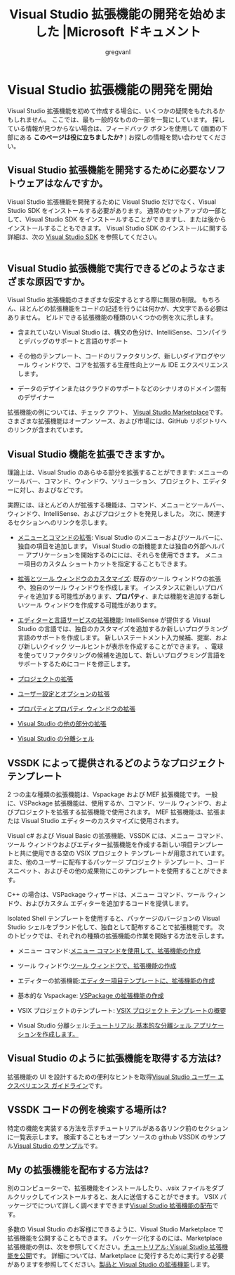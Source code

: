 ﻿---
title: Visual Studio 拡張機能の開発を始めました |Microsoft ドキュメント
ms.custom: ''
ms.date: 09/18/2017
ms.technology:
- vs-ide-sdk
ms.topic: conceptual
helpviewer_keywords:
- getting started, Visual Studio integration
- Visual Studio, integration
ms.assetid: 8fe5e2ab-a424-4173-9d39-dd082c4d58d0
author: gregvanl
ms.author: gregvanl
manager: douge
ms.workload:
- vssdk
ms.openlocfilehash: 44403b5d60fc13666ffc6ec00558b80ef3a50ea9
ms.sourcegitcommit: 6a9d5bd75e50947659fd6c837111a6a547884e2a
ms.translationtype: MT
ms.contentlocale: ja-JP
ms.lasthandoff: 04/16/2018
---
# <a name="starting-to-develop-visual-studio-extensions"></a>Visual Studio 拡張機能の開発を開始
Visual Studio 拡張機能を初めて作成する場合に、いくつかの疑問をもたれるかもしれません。 ここでは、最も一般的なものの一部を一覧にしています。 探している情報が見つからない場合は、フィードバック ボタンを使用して (画面の下部にある **このページは役に立ちましたか?** ) お探しの情報を問い合わせてください。  
  
## <a name="what-software-do-i-need-to-develop-visual-studio-extensions"></a>Visual Studio 拡張機能を開発するために必要なソフトウェアはなんですか。  
 Visual Studio 拡張機能を開発するために Visual Studio だけでなく、Visual Studio SDK をインストールする必要があります。 通常のセットアップの一部として、Visual Studio SDK をインストールすることができますし、または後からインストールすることもできます。 Visual Studio SDK のインストールに関する詳細は、次の [Visual Studio SDK](../extensibility/visual-studio-sdk.md) を参照してください。  
  
## <a name="what-kinds-of-things-can-i-do-with-visual-studio-extensions"></a>Visual Studio 拡張機能で実行できるどのようなさまざまな原因ですか。  
 Visual Studio 拡張機能のさまざまな仮定するとする際に無限の制限。 もちろん、ほとんどの拡張機能をコードの記述を行うには何かが、大文字である必要はありません。 ビルドできる拡張機能の種類のいくつかの例を次に示します。  
  
-   含まれていない Visual Studio は、構文の色分け、IntelliSense、コンパイラとデバッグのサポートと言語のサポート  
  
-   その他のテンプレート、コードのリファクタリング、新しいダイアログやツール ウィンドウで、コアを拡張する生産性向上ツール IDE エクスペリエンスします。  
  
-   データのデザインまたはクラウドのサポートなどのシナリオのドメイン固有のデザイナー  
  
 拡張機能の例については、チェック アウト、 [Visual Studio Marketplace](https://marketplace.visualstudio.com/vs)です。 さまざまな拡張機能はオープン ソース、および市場には、GitHub リポジトリへのリンクが含まれています。 
  
## <a name="which-visual-studio-features-can-i-extend"></a>Visual Studio 機能を拡張できますか。  
 理論上は、Visual Studio のあらゆる部分を拡張することができます: メニューのツールバー、コマンド、ウィンドウ、ソリューション、プロジェクト、エディターに対し、およびなどです。  
  
 実際には、ほとんどの人が拡張する機能は、コマンド、メニューとツールバー、ウィンドウ、IntelliSense、およびプロジェクトを発見しました。 次に、関連するセクションへのリンクを示します。  
  
-   [メニューとコマンドの拡張](../extensibility/extending-menus-and-commands.md): Visual Studio のメニューおよびツールバーに、独自の項目を追加します。 Visual Studio の新機能または独自の外部ヘルパー アプリケーションを開始するのにには、それらを使用できます。 メニュー項目のカスタム ショートカットを指定することもできます。  
  
-   [拡張とツール ウィンドウのカスタマイズ](../extensibility/extending-and-customizing-tool-windows.md): 既存のツール ウィンドウの拡張や、独自のツール ウィンドウを作成します。 インスタンスに新しいプロパティを追加する可能性があります、**プロパティ**、または機能を追加する新しいツール ウィンドウを作成する可能性があります。  
  
-   [エディターと言語サービスの拡張機能](../extensibility/editor-and-language-service-extensions.md): IntelliSense が提供する Visual Studio の言語では、独自のカスタマイズを追加するか新しいプログラミング言語のサポートを作成します。 新しいステートメント入力候補、提案、および新しいクイック ツールヒントが表示を作成することができます。 、電球を使ってリファクタリングの候補を追加して、新しいプログラミング言語をサポートするためにコードを修正します。  
  
-   [プロジェクトの拡張](../extensibility/extending-projects.md)  
  
-   [ユーザー設定とオプションの拡張](../extensibility/extending-user-settings-and-options.md)  
  
-   [プロパティとプロパティ ウィンドウの拡張](../extensibility/extending-properties-and-the-property-window.md)  
  
-   [Visual Studio の他の部分の拡張](../extensibility/extending-other-parts-of-visual-studio.md)  
  
-   [Visual Studio の分離シェル](../extensibility/visual-studio-isolated-shell.md)  
  
##  <a name="BKMK_ProjectTemplate"></a> VSSDK によって提供されるどのようなプロジェクト テンプレート  
 2 つの主な種類の拡張機能は、Vspackage および MEF 拡張機能です。 一般に、VSPackage 拡張機能は、使用するか、コマンド、ツール ウィンドウ、およびプロジェクトを拡張する拡張機能で使用されます。 MEF 拡張機能は、拡張または Visual Studio エディターのカスタマイズに使用されます。  
  
 Visual c# および Visual Basic の拡張機能、VSSDK には、メニュー コマンド、ツール ウィンドウおよびエディター拡張機能を作成する新しい項目テンプレートと共に使用できる空の VSIX プロジェクト テンプレートが用意されています。 また、他のユーザーに配布するパッケージ プロジェクト テンプレート、コード スニペット、およびその他の成果物にこのテンプレートを使用することができます。  
  
 C++ の場合は、VSPackage ウィザードは、メニュー コマンド、ツール ウィンドウ、およびカスタム エディターを追加するコードを提供します。  
  
 Isolated Shell テンプレートを使用すると、パッケージのバージョンの Visual Studio シェルをブランド化して、独自として配布することで拡張機能です。 次のトピックでは、それぞれの種類の拡張機能の作業を開始する方法を示します。  
  
-   メニュー コマンド:[メニュー コマンドを使用して、拡張機能の作成](../extensibility/creating-an-extension-with-a-menu-command.md)  
  
-   ツール ウィンドウ:[ツール ウィンドウで、拡張機能の作成](../extensibility/creating-an-extension-with-a-tool-window.md)  
  
-   エディターの拡張機能:[エディター項目テンプレートに、拡張機能の作成](../extensibility/creating-an-extension-with-an-editor-item-template.md)  
  
-   基本的な Vspackage: [VSPackage の拡張機能の作成](../extensibility/creating-an-extension-with-a-vspackage.md)  
  
-   VSIX プロジェクトのテンプレート: [VSIX プロジェクト テンプレートの概要](../extensibility/getting-started-with-the-vsix-project-template.md)  
  
-   Visual Studio 分離シェル:[チュートリアル: 基本的な分離シェル アプリケーションを作成します。](../extensibility/walkthrough-creating-a-basic-isolated-shell-application.md)  
  
## <a name="how-do-i-get-my-extension-to-look-like-visual-studio"></a>Visual Studio のように拡張機能を取得する方法は?  
 拡張機能の UI を設計するための便利なヒントを取得[Visual Studio ユーザー エクスペリエンス ガイドライン](../extensibility/ux-guidelines/visual-studio-user-experience-guidelines.md)です。  
  
## <a name="where-can-i-find-examples-of-vssdk-code"></a>VSSDK コードの例を検索する場所は?  
 特定の機能を実装する方法を示すチュートリアルがある各リンク前のセクションに一覧表示します。 検索することもオープン ソースの github VSSDK のサンプル[Visual Studio のサンプル](https://github.com/Microsoft/VSSDK-Extensibility-Samples)です。  
  
## <a name="how-can-i-distribute-my-extension"></a>My の拡張機能を配布する方法は?  
 別のコンピューターで、拡張機能をインストールしたり、.vsix ファイルをダブルクリックしてインストールすると、友人に送信することができます。 VSIX パッケージでについて詳しく調べますできます[Visual Studio 拡張機能の配布](../extensibility/shipping-visual-studio-extensions.md)です。  
  
 多数の Visual Studio のお客様にできるように、Visual Studio Marketplace で拡張機能を公開することもできます。 パッケージ化するのには、Marketplace 拡張機能の例は、次を参照してください。[チュートリアル: Visual Studio 拡張機能を公開](../extensibility/walkthrough-publishing-a-visual-studio-extension.md)です。 詳細については、Marketplace に発行するために実行する必要がありますを参照してください。[製品と Visual Studio の拡張機能](/vsts/integrate/ide/extensions/overview)します。
